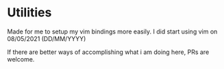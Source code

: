 # Utilities

Made for me to setup my vim bindings more easily.
I did start using vim on 08/05/2021 (DD/MM/YYYY)

If there are better ways of accomplishing what i am doing here, PRs are welcome.
